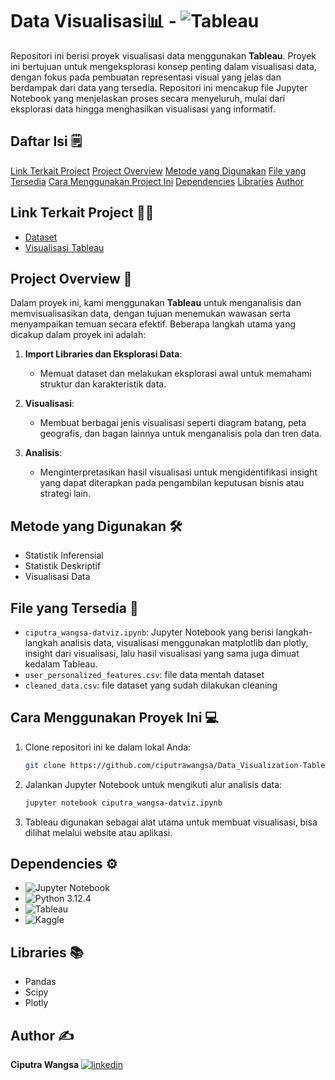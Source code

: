 # Data Visualisasi📊 - ![Tableau](https://img.shields.io/badge/Tableau-E97627?style=for-the-badge&logo=Tableau&logoColor=white)

Repositori ini berisi proyek visualisasi data menggunakan **Tableau**. Proyek ini bertujuan untuk mengeksplorasi konsep penting dalam visualisasi data, dengan fokus pada pembuatan representasi visual yang jelas dan berdampak dari data yang tersedia. Repositori ini mencakup file Jupyter Notebook yang menjelaskan proses secara menyeluruh, mulai dari eksplorasi data hingga menghasilkan visualisasi yang informatif.

## Daftar Isi 🗒️
[Link Terkait Project](#link-terkait-project)
[Project Overview](#project-overview)
[Metode yang Digunakan](#metode-yang-digunakan)
[File yang Tersedia](#file-yang-tersedia)
[Cara Menggunakan Project Ini](#cara-menggunakan-project-ini)
[Dependencies](#dependencies)
[Libraries](#libraries)
[Author](#author)

## Link Terkait Project ⛓️‍💥

 - [Dataset](https://www.kaggle.com/datasets/kartikeybartwal/ecommerce-product-recommendation-collaborative/data)
 - [Visualisasi Tableau](https://public.tableau.com/views/DataVisualization_17249250434480/Dashboard1?:language=en-GB&publish=yes&:sid=&:redirect=auth&:display_count=n&:origin=viz_share_link)

## Project Overview 📝

Dalam proyek ini, kami menggunakan **Tableau** untuk menganalisis dan memvisualisasikan data, dengan tujuan menemukan wawasan serta menyampaikan temuan secara efektif. Beberapa langkah utama yang dicakup dalam proyek ini adalah:

1. **Import Libraries dan Eksplorasi Data**:
    - Memuat dataset dan melakukan eksplorasi awal untuk memahami struktur dan karakteristik data.

2. **Visualisasi**:
    - Membuat berbagai jenis visualisasi seperti diagram batang, peta geografis, dan bagan lainnya untuk menganalisis pola dan tren data.

3. **Analisis**:
    - Menginterpretasikan hasil visualisasi untuk mengidentifikasi insight yang dapat diterapkan pada pengambilan keputusan bisnis atau strategi lain.

## Metode yang Digunakan 🛠️

- Statistik Inferensial
- Statistik Deskriptif
- Visualisasi Data

## File yang Tersedia 📂

- `ciputra_wangsa-datviz.ipynb`: Jupyter Notebook yang berisi langkah-langkah analisis data, visualisasi menggunakan matplotlib dan plotly, insight dari visualisasi, lalu hasil visualisasi yang sama juga dimuat kedalam Tableau.
- `user_personalized_features.csv`: file data mentah dataset
- `cleaned_data.csv`: file dataset yang sudah dilakukan cleaning
  
## Cara Menggunakan Proyek Ini 💻

1. Clone repositori ini ke dalam lokal Anda:
    ```bash
    git clone https://github.com/ciputrawangsa/Data_Visualization-Tableau.git
    ```

2. Jalankan Jupyter Notebook untuk mengikuti alur analisis data:
    ```bash
    jupyter notebook ciputra_wangsa-datviz.ipynb
    ```

3. Tableau digunakan sebagai alat utama untuk membuat visualisasi, bisa dilihat melalui website atau aplikasi.

## Dependencies ⚙️

- ![Jupyter Notebook](https://img.shields.io/badge/Made%20with-Jupyter-orange?style=for-the-badge&logo=Jupyter)
- ![Python](https://img.shields.io/badge/Python-3776AB?style=for-the-badge&logo=python&logoColor=white) 3.12.4
- ![Tableau](https://img.shields.io/badge/Tableau-E97627?style=for-the-badge&logo=Tableau&logoColor=white)
- ![Kaggle](https://img.shields.io/badge/Kaggle-20BEFF?style=for-the-badge&logo=Kaggle&logoColor=white)

## Libraries 📚
- Pandas
- Scipy
- Plotly

## Author ✍️
**Ciputra Wangsa**
[![linkedin](https://img.shields.io/badge/linkedin-0A66C2?style=for-the-badge&logo=linkedin&logoColor=white)](https://www.linkedin.com/in/ciputra-wangsa/)
